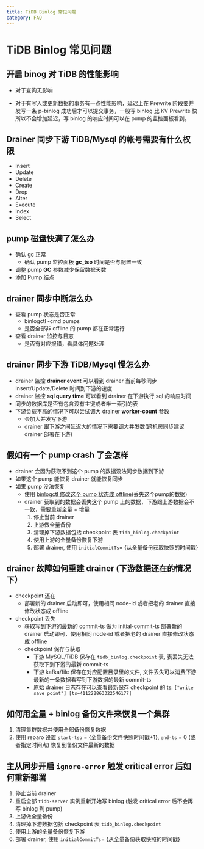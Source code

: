 ```yaml
---
title: TiDB Binlog 常见问题
category: FAQ
---
```


# TiDB Binlog 常见问题

## 开启 binog 对 TiDB 的性能影响

- 对于查询无影响

- 对于有写入或更新数据的事务有一点性能影响，延迟上在 Prewrite 阶段要并发写一条 p-binlog 成功后才可以提交事务，一般写 binlog 比 KV Prewrite 快所以不会增加延迟，写 binlog 的响应时间可以在 pump 的监控面板看到。

## Drainer 同步下游 TiDB/Mysql 的帐号需要有什么权限

* Insert
* Update
* Delete
* Create
* Drop
* Alter
* Execute
* Index
* Select

## pump 磁盘快满了怎么办

- 确认 gc 正常
    - 确认 pump 监控面板 **gc_tso** 时间是否与配置一致
- 调整 pump **GC** 参数减少保留数据天数
- 添加 Pump 结点

## drainer 同步中断怎么办

- 查看 pump 状态是否正常
    - binlogctl -cmd pumps
    - 是否全部非 offline 的 pump 都在正常运行
- 查看 drainer 监控与日志
    - 是否有对应报错，看具体问题处理

## drainer 同步下游 TiDB/Mysql 慢怎么办

- drainer 监控 **drainer event** 可以看到 drainer 当前每秒同步 Insert/Update/Delete 时间到下游的速度
- drainer 监控 **sql query time** 可以看到 drainer 在下游执行 sql 的响应时间
- 同步的数据库是否有包含没有主键或者唯一索引的表
- 下游负载不高的情况下可以尝试调大 drainer **worker-count** 参数
    - 会加大并发写下游
    - drainer 跟下游之间延迟大的情况下需要调大并发数(跨机房同步建议 drainer 部署在下游)

## 假如有一个 pump crash 了会怎样

- drainer 会因为获取不到这个 pump 的数据没法同步数据到下游
- 如果这个 pump 能恢复 drainer 就能恢复同步
- 如果 pump 没法恢复
    - 使用 [binlogctl 修改这个 pump 状态成 offline](/dev/how-to/maintain/tidb-binlog.md)(丢失这个pump的数据)
    - drainer 获取到的数据会丢失这个 pump 上的数据，下游跟上游数据会不一致，需要重新全量 + 增量
        1. 停止当前 drainer
        2. 上游做全量备份
        3. 清理掉下游数据包括 checkpoint 表 `tidb_binlog.checkpoint`
        4. 使用上游的全量备份恢复下游
        5. 部署 drainer, 使用 `initialCommitTs`= {从全量备份获取快照的时间戳}

## drainer 故障如何重建 drainer (下游数据还在的情况下）

- checkpoint 还在
    - 部署新的 drainer 启动即可，使用相同 node-id 或者把老的 drainer 直接修改状态成 offline
- checkpoint 丢失
    - 获取写到下游的最新的 commit-ts 做为 initial-commit-ts 部署新的 drainer 启动即可，使用相同 node-id 或者把老的 drainer 直接修改状态成 offline
    - checkpoint 保存与获取
        - 下游 MySQL/TiDB 保存在 `tidb_binlog.checkpoint` 表, 表丢失无法获取下到下游的最新 commit-ts
        - 下游 kafka/file 保存在对应配置目录里的文件, 文件丢失可以消费下游最新的一条数据看写到下游数据的最新 commit-ts
        - 原始 drainer 日志存在可以查看最新保存 checkpoint 的 ts: `["write save point"] [ts=411222863322546177]`

## 如何用全量 + binlog 备份文件来恢复一个集群

1. 清理集群数据并使用全部备份恢复数据
2. 使用 reparo 设置 `start-tso` = {全量备份文件快照时间戳+1}, `end-ts` = 0 (或者指定时间点) 恢复到备份文件最新的数据

## 主从同步开启 `ignore-error` 触发 critical error 后如何重新部署

1. 停止当前 drainer
2. 重启全部 `tidb-server` 实例重新开始写 binlog (触发 critical error 后不会再写 binlog 到 pump)
3. 上游做全量备份
4. 清理掉下游数据包括 checkpoint 表 `tidb_binlog.checkpoint`
5. 使用上游的全量备份恢复下游
6. 部署 drainer, 使用 `initialCommitTs`= {从全量备份获取快照的时间戳}
